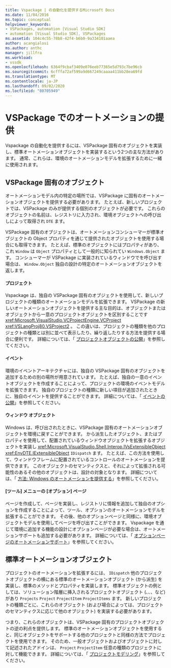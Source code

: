 ```yaml
---
title: Vspackage | の自動化を提供するMicrosoft Docs
ms.date: 11/04/2016
ms.topic: conceptual
helpviewer_keywords:
- VSPackages, automation [Visual Studio SDK]
- automation [Visual Studio SDK], VSPackages
ms.assetid: 104c4c55-78b8-42f4-b6b0-9a334101aaea
author: acangialosi
ms.author: anthc
manager: jillfra
ms.workload:
- vssdk
ms.openlocfilehash: 6364f9cbaf3409e076eeb77365e5d793c7be96cb
ms.sourcegitcommit: 6cfffa72af599a9d667249caaaa411bb28ea69fd
ms.translationtype: MT
ms.contentlocale: ja-JP
ms.lasthandoff: 09/02/2020
ms.locfileid: "80705949"
---
```

# <a name="providing-automation-for-vspackages"></a>VSPackage でのオートメーションの提供
Vspackage の自動化を提供するには、VSPackage 固有のオブジェクトを実装し、標準オートメーションオブジェクトを実装するという2つの主な方法があります。 通常、これらは、環境のオートメーションモデルを拡張するために一緒に使用されます。

## <a name="vspackage-specific-objects"></a>VSPackage 固有のオブジェクト
 オートメーションモデル内の特定の場所では、VSPackage に固有のオートメーションオブジェクトを提供する必要があります。 たとえば、新しいプロジェクトでは、VSPackage のみが提供する個別のオブジェクトが必要です。 これらのオブジェクトの名前は、レジストリに入力され、環境オブジェクトへの呼び出しによって取得され `DTE` ます。

 VSPackage 固有のオブジェクトは、オートメーションコンシューマーが標準オブジェクトの Object プロパティを通じて提供されたオブジェクトを使用する場合にも取得できます。 たとえば、標準のオブジェクトにはプロパティがあり、これ `Window` は `Object` プロパティとして一般的に知られてい `Windows.Object` ます。 コンシューマーが VSPackage に実装されているウィンドウでを呼び出す場合は、 `Window.Object` 独自の設計の特定のオートメーションオブジェクトを返します。

#### <a name="projects"></a>プロジェクト
 Vspackage は、独自の VSPackage 固有のオブジェクトを使用して、新しいプロジェクトの種類のオートメーションモデルを拡張できます。 VSPackage の新しいオートメーションオブジェクトを提供する主な目的は、オブジェクトまたはオブジェクトから一意のプロジェクトオブジェクトを区別することです <xref:Microsoft.VisualStudio.VCProjectEngine.VCProject> <xref:VSLangProj80.VSProject2> 。 この違いは、プロジェクトの種類を他のプロジェクトの種類とは別に並べて表示したり、繰り返したりする方法を提供する場合に便利です。 詳細については、「 [プロジェクトオブジェクトの公開](../../extensibility/internals/exposing-project-objects.md)」を参照してください。

#### <a name="events"></a>イベント
 環境のイベントアーキテクチャには、独自の VSPackage 固有のオブジェクトを追加するための別の場所が用意されています。 たとえば、独自の一意のイベントオブジェクトを作成することによって、プロジェクトの環境のイベントモデルを拡張できます。 独自のプロジェクトの種類に新しい項目が追加されたときに、独自のイベントを提供することができます。 詳細については、「 [イベントの公開](../../extensibility/internals/exposing-events-in-the-visual-studio-sdk.md)」を参照してください。

#### <a name="window-objects"></a>ウィンドウ オブジェクト
 Windows は、呼び出されたときに、VSPackage 固有のオートメーションオブジェクトを環境に戻すことができます。 から派生したオブジェクト、またはプロパティを使用して、配置されているウィンドウオブジェクトを拡張するオブジェクトを実装し <xref:Microsoft.VisualStudio.Shell.Interop.IVsExtensibleObject> <xref:EnvDTE.IExtensibleObject> `IDispatch` ます。 たとえば、この方法を使用して、ウィンドウフレームに配置されているコントロールのオートメーションを提供できます。 このオブジェクトのセマンティクスと、それによって拡張される可能性のあるその他のオブジェクトは、設計の対象となります。 詳細については、「 [方法: Windows のオートメーションを提供する](../../extensibility/internals/how-to-provide-automation-for-windows.md)」を参照してください。

#### <a name="options-pages-on-the-tools-menu"></a>[ツール] メニューの [オプション] ページ
 ページを作成して、ページを実装し、レジストリに情報を追加して独自のオプションを作成することによって、ツール、オプションのオートメーションモデルを拡張することができます。 その後、他のオプションページと同様に、環境オブジェクトモデルを使用してページを呼び出すことができます。 Vspackage を通じて環境に追加する機能の設計にオプションページが必要な場合は、オートメーションサポートも追加する必要があります。 詳細については、「 [オプションページのオートメーションサポート](../../extensibility/internals/automation-support-for-options-pages.md)」を参照してください。

## <a name="standard-automation-objects"></a>標準オートメーションオブジェクト
 プロジェクトのオートメーションを拡張するには、 `IDispatch` 他のプロジェクトオブジェクトの横にある標準のオートメーションオブジェクト (から派生) を実装し、標準のメソッドとプロパティを実装します。 標準オブジェクトの例としては、ソリューション階層に挿入されるプロジェクトオブジェクト (、、、など) があり `Projects` `Project` `ProjectItem` `ProjectItems` ます。 新しいプロジェクトの種類ごとに、これらのオブジェクト (および場合によっては、プロジェクトのセマンティクスに応じて他のオブジェクト) を実装する必要があります。

 つまり、これらのオブジェクトは、VSPackage 固有のプロジェクトオブジェクトの逆の利点を提供します。 標準のオートメーションオブジェクトを使用すると、同じオブジェクトをサポートする他のプロジェクトと同様の方法でプロジェクトを使用できます。 そのため、一般オブジェクトおよびオブジェクトに対して記述されたアドインは、 `Project` `ProjectItem` 任意の種類のプロジェクトに対して機能できます。 詳細については、「 [プロジェクトモデリング](../../extensibility/internals/project-modeling.md)」を参照してください。
